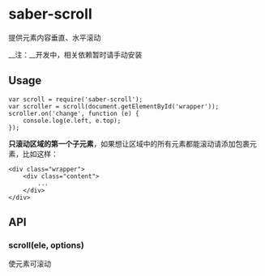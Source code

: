 # saber-scroll

提供元素内容垂直、水平滚动

__注：__开发中，相关依赖暂时请手动安装

## Usage

    var scroll = require('saber-scroll');
    var scroller = scroll(document.getElementById('wrapper'));
    scroller.on('change', function (e) {
        console.log(e.left, e.top);
    });

__只滚动区域的第一个子元素__，如果想让区域中的所有元素都能滚动请添加包裹元素，比如这样：

    <div class="wrapper">
        <div class="content">
            ...
        </div>
    </div>

## API

### scroll(ele, options)

使元素可滚动
